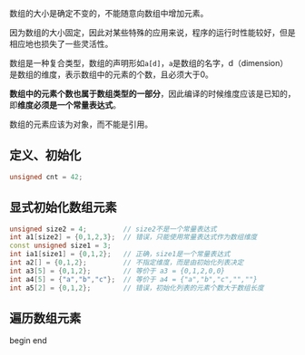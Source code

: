 数组的大小是确定不变的，不能随意向数组中增加元素。

因为数组的大小固定，因此对某些特殊的应用来说，程序的运行时性能较好，但是相应地也损失了一些灵活性。

数组是一种复合类型，数组的声明形如`a[d]`，`a`是数组的名字，d（dimension）是数组的维度，表示数组中的元素的个数，且必须大于0。

**数组中的元素个数也属于数组类型的一部分**，因此编译的时候维度应该是已知的，即**维度必须是一个常量表达式**。

数组的元素应该为对象，而不能是引用。

## 定义、初始化

``` c++
unsigned cnt = 42;

```



## 显式初始化数组元素

```c++
unsigned size2 = 4;			// size2不是一个常量表达式
int a1[size2] = {0,1,2,3};	// 错误，只能使用常量表达式作为数组维度
const unsigned size1 = 3;
int ia1[size1] = {0,1,2};	// 正确，size1是一个常量表达式
int a2[] = {0,1,2};			// 不指定维度，而是由初始化列表决定
int a3[5] = {0,1,2};		// 等价于 a3 = {0,1,2,0,0}
int a4[5] = {"a","b","c"};	// 等价于 a4 = {"a","b","c","",""}
int a5[2] = {0,1,2};		// 错误，初始化列表的元素个数大于数组长度
```

## 遍历数组元素

begin end

